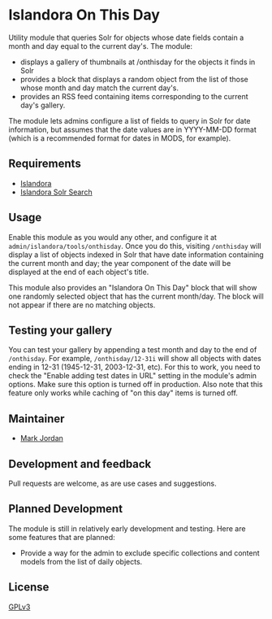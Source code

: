 # Islandora On This Day

Utility module that queries Solr for objects whose date fields contain a month and day equal to the current day's. The module:

* displays a gallery of thumbnails at /onthisday for the objects it finds in Solr
* provides a block that displays a random object from the list of those whose month and day match the current day's.
* provides an RSS feed containing items corresponding to the current day's gallery.

The module lets admins configure a list of fields to query in Solr for date information, but assumes that the date values are in YYYY-MM-DD format (which is a recommended format for dates in MODS, for example).

## Requirements

* [Islandora](https://github.com/Islandora/islandora)
* [Islandora Solr Search](https://github.com/Islandora/islandora_solr_search)

## Usage

Enable this module as you would any other, and configure it at `admin/islandora/tools/onthisday`. Once you do this, visiting `/onthisday` will display a list of objects indexed in Solr that have date information containing the current month and day; the year component of the date will be displayed at the end of each object's title.

This module also provides an "Islandora On This Day" block that will show one randomly selected object that has the current month/day. The block will not appear if there are no matching objects.

## Testing your gallery

You can test your gallery by appending a test month and day to the end of `/onthisday`. For example, `/onthisday/12-31i` will show all objects with dates ending in 12-31 (1945-12-31, 2003-12-31, etc). For this to work, you need to check the "Enable adding test dates in URL" setting in the module's admin options. Make sure this option is turned off in production. Also note that this feature only works while caching of "on this day" items is turned off.

## Maintainer

* [Mark Jordan](https://github.com/mjordan)

## Development and feedback

Pull requests are welcome, as are use cases and suggestions.

## Planned Development

The module is still in relatively early development and testing. Here are some features that are planned:

* Provide a way for the admin to exclude specific collections and content models from the list of daily objects.

## License

 [GPLv3](http://www.gnu.org/licenses/gpl-3.0.txt)
